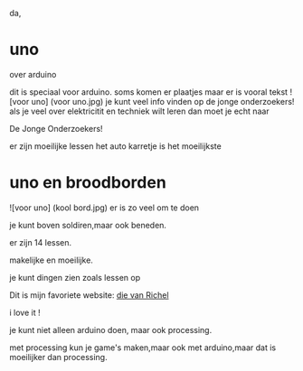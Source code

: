  da,
# uno
over arduino

dit is speciaal voor arduino.
soms komen er plaatjes maar er is vooral tekst
![voor uno] (voor uno.jpg)
je kunt veel info vinden op de jonge onderzoekers!
als je veel over elektricitit en techniek wilt leren dan moet je 
echt naar

De Jonge Onderzoekers!

er zijn moeilijke lessen het auto karretje is het
moeilijkste

# uno en broodborden

![voor uno] (kool bord.jpg)
er is zo veel om te doen

je kunt boven soldiren,maar ook beneden.
 
er zijn 14 lessen.

makelijke en moeilijke.

je kunt dingen zien zoals lessen op

Dit is mijn favoriete website: [die van Richel](http://www.richelbilderbeek.nl)

i love it !

je kunt niet alleen arduino doen, maar ook processing.
 
met processing  kun je game's maken,maar ook met arduino,maar dat is moeilijker dan processing.


